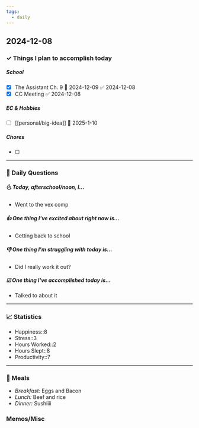 ```yaml
---
tags:
  - daily
---
```


## 2024-12-08

### ✓ Things I plan to accomplish today
##### School
- [x] The Assistant Ch. 9 📅 2024-12-09 ✅ 2024-12-08
- [x] CC Meeting ✅ 2024-12-08
##### EC & Hobbies
- [ ] [[personal/big-idea]] 📅 2025-1-10
##### Chores
- [ ] 
---

### 📅 Daily Questions

##### 🌜 Today, afterschool/noon, I...

- Went to the vex comp

##### 👍 One thing I've excited about right now is...

- Getting back to school 

##### 👎 One thing I'm struggling with today is...

- Did I really work it out?

##### ☑ One thing I've accomplished today is...

- Talked to about it 
---
### 📈 Statistics

- Happiness::8
- Stress::3
- Hours Worked::2
- Hours Slept::8
- Productivity::7
---
### 🍔 Meals

- *Breakfast:* Eggs and Bacon
- *Lunch:* Beef and rice
- *Dinner:* Sushiiii
### Memos/Misc



